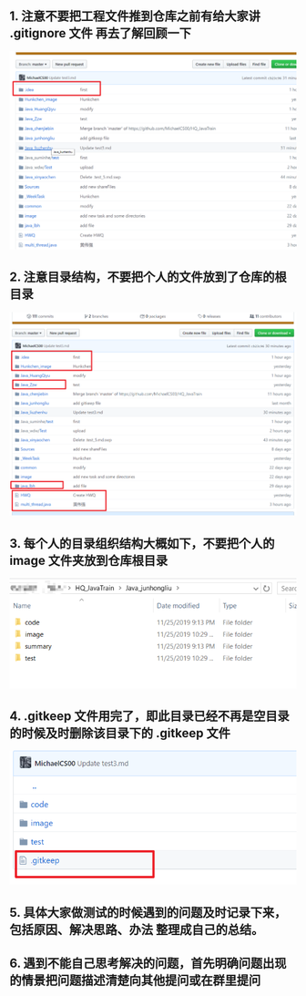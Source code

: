 ## 1. 注意不要把工程文件推到仓库之前有给大家讲 .gitignore 文件 再去了解回顾一下

![image-20191125222728514](../image/image-20191125222728514.png)

## 2. 注意目录结构，不要把个人的文件放到了仓库的根目录

![image-20191125222712073](../image/image-20191125222712073.png)

## 3. 每个人的目录组织结构大概如下，不要把个人的 image 文件夹放到仓库根目录

*![image-20191125223020719](../image/image-20191125223020719.png)*

## 4. .gitkeep 文件用完了，即此目录已经不再是空目录的时候及时删除该目录下的 .gitkeep 文件

*![image-20191125223059162](../image/image-20191125223059162.png)*

## 5. 具体大家做测试的时候遇到的问题及时记录下来，包括原因、解决思路、办法 整理成自己的总结。



## 6. 遇到不能自己思考解决的问题，首先明确问题出现的情景把问题描述清楚向其他提问或在群里提问